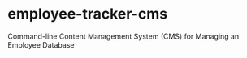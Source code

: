 # employee-tracker-cms
Command-line Content Management System (CMS) for Managing an Employee Database
